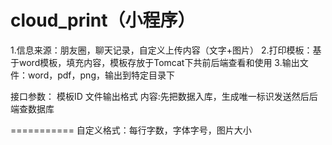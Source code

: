 # cloud_print（小程序）
 1.信息来源：朋友圈，聊天记录，自定义上传内容（文字+图片）
 2.打印模板：基于word模板，填充内容，模板存放于Tomcat下共前后端查看和使用
 3.输出文件：word，pdf，png，输出到特定目录下
 
 接口参数：
    模板ID
    文件输出格式
    内容:先把数据入库，生成唯一标识发送然后后端查数据库
    
 ===========
 自定义格式：每行字数，字体字号，图片大小
    
